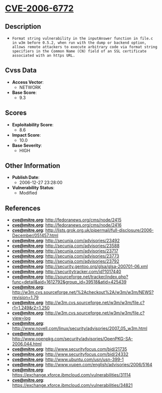 
# [CVE-2006-6772](https://cve.mitre.org/cgi-bin/cvename.cgi?name=CVE-2006-6772)

## Description

- `Format string vulnerability in the inputAnswer function in file.c in w3m before 0.5.2, when run with the dump or backend option, allows remote attackers to execute arbitrary code via format string specifiers in the Common Name (CN) field of an SSL certificate associated with an https URL.`

## Cvss Data

- **Access Vector**:
  - NETWORK
- **Base Score**:
  - 9.3

## Scores

- **Exploitability Score**:
  - 8.6
- **Impact Score**:
  - 10.0
- **Base Severity**:
  - HIGH

## Other Information

- **Publish Date**:
  - 2006-12-27 23:28:00
- **Vulnerability Status**:
  - Modified

## References

- **cve@mitre.org**: http://fedoranews.org/cms/node/2415
- **cve@mitre.org**: http://fedoranews.org/cms/node/2416
- **cve@mitre.org**: http://lists.grok.org.uk/pipermail/full-disclosure/2006-December/051457.html
- **cve@mitre.org**: http://secunia.com/advisories/23492
- **cve@mitre.org**: http://secunia.com/advisories/23588
- **cve@mitre.org**: http://secunia.com/advisories/23717
- **cve@mitre.org**: http://secunia.com/advisories/23773
- **cve@mitre.org**: http://secunia.com/advisories/23792
- **cve@mitre.org**: http://security.gentoo.org/glsa/glsa-200701-06.xml
- **cve@mitre.org**: http://securitytracker.com/id?1017440
- **cve@mitre.org**: http://sourceforge.net/tracker/index.php?func=detail&aid=1612792&group_id=39518&atid=425439
- **cve@mitre.org**: http://w3m.cvs.sourceforge.net/%2Acheckout%2A/w3m/w3m/NEWS?revision=1.79
- **cve@mitre.org**: http://w3m.cvs.sourceforge.net/w3m/w3m/file.c?r1=1.249&r2=1.250
- **cve@mitre.org**: http://w3m.cvs.sourceforge.net/w3m/w3m/file.c?view=log
- **cve@mitre.org**: http://www.novell.com/linux/security/advisories/2007_05_w3m.html
- **cve@mitre.org**: http://www.openpkg.com/security/advisories/OpenPKG-SA-2006.044.html
- **cve@mitre.org**: http://www.securityfocus.com/bid/21735
- **cve@mitre.org**: http://www.securityfocus.com/bid/24332
- **cve@mitre.org**: http://www.ubuntu.com/usn/usn-399-1
- **cve@mitre.org**: http://www.vupen.com/english/advisories/2006/5164
- **cve@mitre.org**: https://exchange.xforce.ibmcloud.com/vulnerabilities/31114
- **cve@mitre.org**: https://exchange.xforce.ibmcloud.com/vulnerabilities/34821
